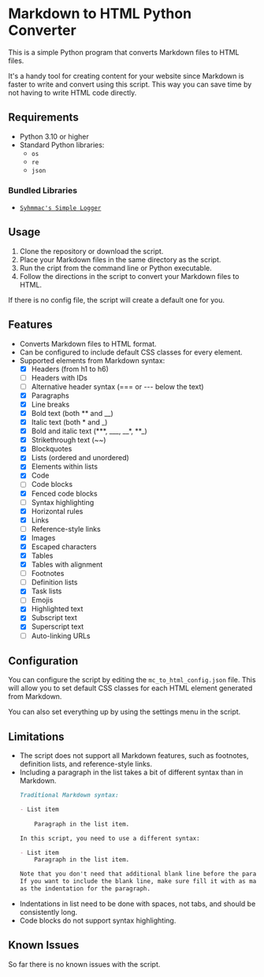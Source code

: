 # Markdown to HTML Python Converter

This is a simple Python program that converts Markdown files to HTML files.

It's a handy tool for creating content for your website since Markdown is faster to write and convert using this script.
This way you can save time by not having to write HTML code directly.

## Requirements
- Python 3.10 or higher
- Standard Python libraries:
    - `os`
    - `re`
    - `json`


### Bundled Libraries
- [`Syhmmac's Simple Logger`](https://github.com/Syhmac/simple_logger)

## Usage
1. Clone the repository or download the script.
2. Place your Markdown files in the same directory as the script.
3. Run the cript from the command line or Python executable.
4. Follow the directions in the script to convert your Markdown files to HTML.

If there is no config file, the script will create a default one for you.

## Features
- Converts Markdown files to HTML format.
- Can be configured to include default CSS classes for every element.
- Supported elements from Markdown syntax:
    - [x] Headers (from h1 to h6)
    - [ ] Headers with IDs
    - [ ] Alternative header syntax (=== or --- below the text)
    - [x] Paragraphs
    - [x] Line breaks
    - [x] Bold text (both ** and __)
    - [x] Italic text (both * and _)
    - [x] Bold and italic text (\*\*\*, \_\_\_, \_\_\*, \*\*\_)
    - [x] Strikethrough text (~~)
    - [x] Blockquotes
    - [x] Lists (ordered and unordered)
    - [x] Elements within lists
    - [x] Code
    - [ ] Code blocks
    - [x] Fenced code blocks
    - [ ] Syntax highlighting
    - [x] Horizontal rules
    - [x] Links
    - [ ] Reference-style links
    - [x] Images
    - [x] Escaped characters
    - [x] Tables
    - [x] Tables with alignment
    - [ ] Footnotes
    - [ ] Definition lists
    - [x] Task lists
    - [ ] Emojis
    - [x] Highlighted text
    - [x] Subscript text
    - [x] Superscript text
    - [ ] Auto-linking URLs

## Configuration
You can configure the script by editing the `mc_to_html_config.json` file.
This will allow you to set default CSS classes for each HTML element generated from Markdown.

You can also set everything up by using the settings menu in the script.

## Limitations
- The script does not support all Markdown features, such as footnotes, definition lists, and reference-style links.
- Including a paragraph in the list takes a bit of different syntax than in Markdown.
    ```md
    Traditional Markdown syntax:
  
    - List item
        
        Paragraph in the list item.
  
    In this script, you need to use a different syntax:
  
    - List item
        Paragraph in the list item.
  
    Note that you don't need that additional blank line before the paragraph.
    If you want to include the blank line, make sure fill it with as many spaces
    as the indentation for the paragraph.
    ```
- Indentations in list need to be done with spaces, not tabs, and should be consistently long.
- Code blocks do not support syntax highlighting.

## Known Issues
So far there is no known issues with the script.
